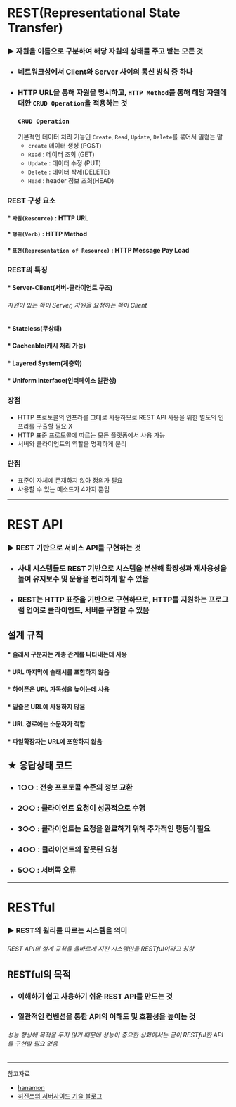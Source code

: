 # REST(Representational State Transfer)
### ▶ 자원을 이름으로 구분하여 해당 자원의 상태를 주고 받는 모든 것
* ### 네트워크상에서 Client와 Server 사이의 통신 방식 중 하나
* ### HTTP URL을 통해 자원을 명시하고, `HTTP Method`를 통해 해당 자원에 대한 `CRUD Operation`을 적용하는 것
    ### `CRUD Operation`
    기본적인 데이터 처리 기능인 `Create`, `Read`, `Update`, `Delete`를 묶어서 일컫는 말
  * `create` 데이터 생성 (POST)
  * `Read` : 데이터 조회 (GET)
  * `Update` : 데이터 수정 (PUT)
  * `Delete` : 데이터 삭제(DELETE)
  * `Head` : header 정보 조회(HEAD)

### REST 구성 요소
#### * `자원(Resource)` : HTTP URL
#### * `행위(Verb)` : HTTP Method
#### * `표현(Representation of Resource)` : HTTP Message Pay Load

### REST의 특징
#### * Server-Client(서버-클라이언트 구조)
###### 자원이 있는 쪽이 Server, 자원을 요청하는 쪽이 Client
#### * Stateless(무상태)
#### * Cacheable(캐시 처리 가능)
#### * Layered System(계층화)
#### * Uniform Interface(인터페이스 일관성)

### 장점
* HTTP 프로토콜의 인프라를 그대로 사용하므로 REST API 사용을 위한 별도의 인프라를 구출할 필요 X
* HTTP 표준 프로토콜에 따르는 모든 플랫폼에서 사용 가능
* 서버와 클라이언트의 역할을 명확하게 분리

### 단점
* 표준이 자체에 존재하지 않아 정의가 필요
* 사용할 수 있는 메소드가 4가지 뿐임

<hr/>

# REST API
### ▶ REST 기반으로 서비스 API를 구현하는 것
* ### 사내 시스템들도 REST 기반으로 시스템을 분산해 확장성과 재사용성을 높여 유지보수 및 운용을 편리하게 할 수 있음
* ### REST는 HTTP 표준을 기반으로 구현하므로, HTTP를 지원하는 프로그램 언어로 클라이언트, 서버를 구현할 수 있음

## 설계 규칙
#### * 슬래시 구분자는 계층 관계를 나타내는데 사용
#### * URL 마지막에 슬래시를 포함하지 않음
#### * 하이픈은 URL 가독성을 높이는데 사용
#### * 밑줄은 URL에 사용하지 않음
#### * URL 경로에는 소문자가 적합
#### * 파일확장자는 URL에 포함하지 않음

## ★ 응답상태 코드
* ### 1○○ : 전송 프로토콜 수준의 정보 교환
* ### 2○○ : 클라이언트 요청이 성공적으로 수행
* ### 3○○ : 클라이언트는 요청을 완료하기 위해 추가적인 행동이 필요
* ### 4○○ : 클라이언트의 잘못된 요청
* ### 5○○ : 서버쪽 오류

<hr/>

# RESTful
### ▶ REST의 원리를 따르는 시스템을 의미
###### REST API의 설계 규칙을 올바르게 지킨 시스템만을 RESTful이라고 칭함

## RESTful의 목적
* ### 이해하기 쉽고 사용하기 쉬운 REST API를 만드는 것
* ### 일관적인 컨벤션을 통한 API의 이해도 및 호환성을 높이는 것
###### 성능 향상에 목적을 두지 않기 때문에 성능이 중요한 상화에서는 굳이 RESTful한 API를 구현할 필요 없음

<hr/>

참고자료
* [hanamon](https://hanamon.kr/rest-api/)
* [히진쓰의 서버사이드 기술 블로그](https://khj93.tistory.com/entry/%EB%84%A4%ED%8A%B8%EC%9B%8C%ED%81%AC-REST-API%EB%9E%80-REST-RESTful%EC%9D%B4%EB%9E%80)